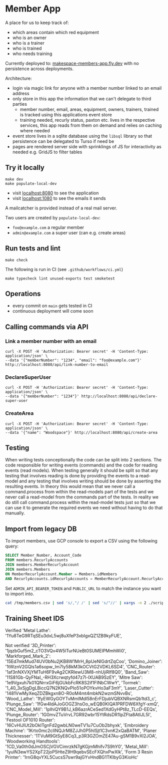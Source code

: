# Member App

A place for us to keep track of:

- which areas contain which red equipment
- who is an owner
- who is a trainer
- who is trained
- who needs training

Currently deployed to: [makespace-members-app.fly.dev](https://makespace-members-app.fly.dev/) with no persistence across deployments.

Architecture:

- login via magic link for anyone with a member number linked to an email address
- only store in this app the information that we can't delegate to third parties
  - member number, email, areas, equipment, owners, trainers, trained is tracked using this applications event store
  - training needed, recurly status, paxton etc. lives in the respective services, this app reads from them on demand and relies on caching where needed
- event store lives in a sqlite database using the `libsql` library so that persistence can be delegated to Turso if need be
- pages are rendered server side with sprinklings of JS for interactivity as needed e.g. GridJS to filter tables

## Try it locally

```
make dev
make populate-local-dev
```

- visit [localhost:8080](http://localhost:8080) to see the application
- visit [localhost:1080](http://localhost:1080) to see the emails it sends

A mailcatcher is provided instead of a real mail server.

Two users are created by `populate-local-dev`:

- `foo@example.com` a regular member
- `admin@example.com` a super user (can e.g. create areas)


## Run tests and lint

```
make check
```

The following is run in CI (see `.github/workflows/ci.yml`)

```
make typecheck lint unused-exports test smoketest
```

## Operations

- every commit on `main` gets tested in CI
- continuous deployment will come soon

## Calling commands via API

### Link a member number with an email

```
curl -X POST -H 'Authorization: Bearer secret' -H 'Content-Type: application/json' \
--data '{"memberNumber": "1234", "email": "foo@example.com"}' http://localhost:8080/api/link-number-to-email
```

### DeclareSuperUser

```
curl -X POST -H 'Authorization: Bearer secret' -H 'Content-Type: application/json' \
--data '{"memberNumber": "1234"}' http://localhost:8080/api/declare-super-user
```

### CreateArea

```
curl -X POST -H 'Authorization: Bearer secret' -H 'Content-Type: application/json' \
--data '{"name": "Woodspace"}' http://localhost:8080/api/create-area
```

## Testing
When writing tests conceptionally the code can be split into 2 sections. The code responsible for writing events
(commands) and the code for reading events (read models). When testing generally it should be split so that
any testing that involves reading is done by providing the events to a read-model and any testing that involves
writing should be done by asserting the resulting events. In theory this would mean that we never call a
command.process from within the read-models part of the tests and we never call a read-model from the commands
part of the tests. In reality we do still call command.process within the read-model tests just so that we can use
it to generate the required events we need without having to do that manually.

## Import from legacy DB

To import members, use GCP console to export a CSV using the following query:

```sql
SELECT Member_Number, Account_Code
FROM members.RecurlyAccounts
JOIN members.MemberRecurlyAccount
JOIN members.Members
ON MemberRecurlyAccount.Member = Members.idMembers
AND RecurlyAccounts.idRecurlyAccounts = MemberRecurlyAccount.RecurlyAccount;
```

Set `ADMIN_API_BEARER_TOKEN` and `PUBLIC_URL` to match the instance you want to import into.

```sh
cat /tmp/members.csv | sed 's/,"/ /' | sed 's/"//' | xargs -n 2 ./scripts/import-member.sh
```

## Training Sheet IDS
Verified
'Metal Lathe': '1Yu8TeG9RTqSEu3dxL5wj8uXfeP3xbIgxQZ1ZB9kyFUE',

Not verified
'3D_Printer': '1jqzbGuf5m2_cTO3VQv4W5lTurNUeBt0SUMEIPMmhWi0',
'Markforged_Mark_2': '15Ed7mkMud74UV0bNu2jKB8W1MrH_8pUeNIGdrtZqCoo',
'Domino_Joiner': '1tWznV2GQls1a6sopw_lm7Iy58kM3kOCVtG2VDKL6SD4',
'CNC_Router': '1af3nNXVXjYMTuH6F9vAg2CKRIewU3M8-nhUjiRIf8Q0',
'Band_Saw': '11S81Gb-QyFNaI_-RH3Xcrwqtyfd47z7l-lXUAB9SzEY',
'Mitre Saw': '1e9Vgxuh7k01QNrrxGiF6jGUkbFcRK8S2if1FINbCWwY',
'Tormek': '1_40_3xSjgDgLBiccQ7N2KNQvPIo51oPOYkvHo3aF3mY',
'Laser_Cutter': '1481VwMyXeqZDZBkgxn8O-R0oM4mt4mbkN2wzmSNvvBs',
'Wood_Lathe': '1fyEWGyGOYTvMmlMdl58nErFDjubVQBXNRsmQb1td3_c',
'Plunge_Saw': '1fGw4IdAJoGOGZ3hsOo_wEQB0KIQA1PRFDW6XfgY-xmQ',
'CNC_Model_Mill': '1pIhiQY9B1J_kB6azrACeSed1XdGyHPt8z_TLcD-EEQs',
'Plunge_Router': '1G0mvZTuVrvL7GR92wbr15YtRdsDR1IpZFta8AtIJL5I',
'Festool OF1010 Router': '16CvHlJlUt2bOkITgnFd2gwbLN0weTV1u7CuOb2bhyxk',
'Embroidery Machine': '1Krto0mc2clINQJrM8ZJJh0P5hISjt1C3vnK2xQaBATM',
'Planer Thicknesser': '1TVuM9GtSyE8Cq3_p3R3GZOmZE47Au-gSM1B9vXl2JOA',
'Woodworking Handtools': '1CD_Va0th0dJmOSCjVGVCimrzkN7gKGjmMhifv7S9hY0',
'Metal_Mill': '1yulN3ewYS2XpT22joP5HteZ9H9qebvSEcFXQhxPwXlk',
'Form 3 Resin Printer': '1rnG8qvYXL5CucsS7swr9ajGYvHndBG1TKIbyG3KioHc'
